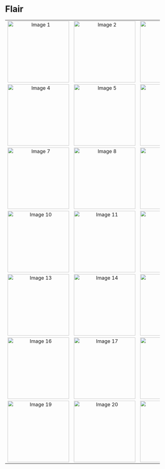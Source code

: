 # Flair

<!-- Markdown Table -->
<table>
  <tr>
    <td align="center"><img src="https://github.com/MhmadRaziq/Flair_breif/assets/76057495/dd77f6d1-f082-4b94-bbb9-481ea6e5563f" width="200px" alt="Image 1"></td>
    <td align="center"><img src="https://github.com/MhmadRaziq/Flair_breif/assets/76057495/b865fca1-935f-4e2c-8fd2-5833c19cfe43" width="200px" alt="Image 2"></td>
    <td align="center"><img src="https://github.com/MhmadRaziq/Flair_breif/assets/76057495/40352153-fc87-4b86-a744-8ca8de075016" width="200px" alt="Image 3"></td>
  </tr>
  <tr>
    <td align="center"><img src="https://github.com/MhmadRaziq/Flair_breif/assets/76057495/a9ce4e9d-ad85-4a8b-af29-6b82ec12f15a" width="200px" alt="Image 4"></td>
    <td align="center"><img src="https://github.com/MhmadRaziq/Flair_breif/assets/76057495/5907b75a-0f23-4b8b-b390-dc83e2e2323d" width="200px" alt="Image 5"></td>
    <td align="center"><img src="https://github.com/MhmadRaziq/Flair_breif/assets/76057495/17ae4077-e041-4a0b-9744-b8f1fa116baf" width="200px" alt="Image 6"></td>
  </tr>
  <tr>
    <td align="center"><img src="https://github.com/MhmadRaziq/Flair_breif/assets/76057495/4bcfb92e-5815-4ebc-8ae2-4b45f529aa81" width="200px" alt="Image 7"></td>
    <td align="center"><img src="https://github.com/MhmadRaziq/Flair_breif/assets/76057495/806c9b8e-f9d5-484a-87fd-fa4155325a18" width="200px" alt="Image 8"></td>
    <td align="center"><img src="https://github.com/MhmadRaziq/Flair_breif/assets/76057495/e53136bd-0bc0-4183-b861-c7a08ea3a3df" width="200px" alt="Image 9"></td>
  </tr>
  <tr>
    <td align="center"><img src="https://github.com/MhmadRaziq/Flair_breif/assets/76057495/7fb0fe36-f1e1-4b35-9ebe-e773b2657cf3" width="200px" alt="Image 10"></td>
    <td align="center"><img src="https://github.com/MhmadRaziq/Flair_breif/assets/76057495/3e29be3e-ecb4-4456-9f9c-d95f8a826163" width="200px" alt="Image 11"></td>
    <td align="center"><img src="https://github.com/MhmadRaziq/Flair_breif/assets/76057495/db0107a9-bcc7-4255-8bd7-b77c9d103df9" width="200px" alt="Image 12"></td>
  </tr>
  <tr>
    <td align="center"><img src="https://github.com/MhmadRaziq/Flair_breif/assets/76057495/53b2b8b1-b22e-4b2d-b650-9315410cd868" width="200px" alt="Image 13"></td>
    <td align="center"><img src="https://github.com/MhmadRaziq/Flair_breif/assets/76057495/c0ee908f-a158-4254-9526-47d92888ad79" width="200px" alt="Image 14"></td>
    <td align="center"><img src="https://github.com/MhmadRaziq/Flair_breif/assets/76057495/24190eec-6cbc-4162-9365-ff5aa15a8e6d" width="200px" alt="Image 15"></td>
  </tr>
  <tr>
    <td align="center"><img src="https://github.com/MhmadRaziq/Flair_breif/assets/76057495/ea838474-37d7-4202-bbb3-a7f45ee1e37d" width="200px" alt="Image 16"></td>
    <td align="center"><img src="https://github.com/MhmadRaziq/Flair_breif/assets/76057495/3e24cd33-f538-4939-bebb-8ab23f3aede8" width="200px" alt="Image 17"></td>
    <td align="center"><img src="https://github.com/MhmadRaziq/Flair_breif/assets/76057495/6dd81cff-3b99-416a-9427-4bf8fac7654e" width="200px" alt="Image 18"></td>
  </tr>
  <tr>
    <td align="center"><img src="https://github.com/MhmadRaziq/Flair_breif/assets/76057495/d60a20dc-7e27-4feb-a942-c318dde413f8" width="200px" alt="Image 19"></td>
    <td align="center"><img src="https://github.com/MhmadRaziq/Flair_breif/assets/76057495/f94f7e5b-74b0-4a94-9664-aecece256c60" width="200px" alt="Image 20"></td>
    <td align="center"><img src="https://github.com/MhmadRaziq/Flair_breif/assets/76057495/afb66859-ca64-4da6-88eb-736e705e6143" width="200px" alt="Image 21"></td>
  </tr>
</table>
